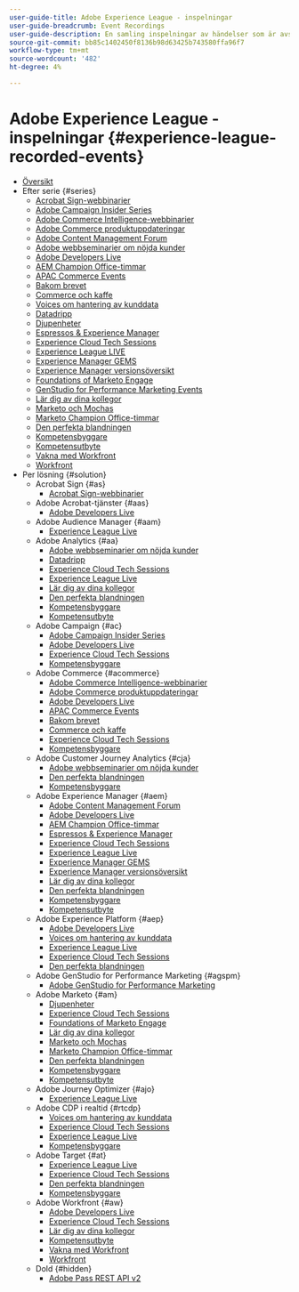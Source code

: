 ```yaml
---
user-guide-title: Adobe Experience League - inspelningar
user-guide-breadcrumb: Event Recordings
user-guide-description: En samling inspelningar av händelser som är avsedda att användas med Adobe Enterprise-produkter
source-git-commit: bb85c1402450f8136b98d63425b743580ffa96f7
workflow-type: tm+mt
source-wordcount: '482'
ht-degree: 4%

---
```



# Adobe Experience League - inspelningar {#experience-league-recorded-events}

+ [Översikt](overview.md)
+ Efter serie {#series}
   + [Acrobat Sign-webbinarier](https://experienceleague.adobe.com/docs/events/acrobat-sign-webinars/overview.html)
   + [Adobe Campaign Insider Series](https://experienceleague.adobe.com/docs/events/adobe-campaign-insider-recordings/overview.html)
   + [Adobe Commerce Intelligence-webbinarier](https://experienceleague.adobe.com/docs/events/mbi-webinars-recordings/overview.html)
   + [Adobe Commerce produktuppdateringar](https://experienceleague.adobe.com/docs/events/adobe-commerce-product-update-recordings/overview.html)
   + [Adobe Content Management Forum](https://experienceleague.adobe.com/docs/events/adobe-content-management-forum-recordings/overview.html)
   + [Adobe webbseminarier om nöjda kunder](https://experienceleague.adobe.com/docs/events/adobe-customer-success-webinar-recordings/overview.html)
   + [Adobe Developers Live](https://experienceleague.adobe.com/docs/events/adobe-developers-live-recordings/overview.html)
   + [AEM Champion Office-timmar](https://experienceleague.adobe.com/docs/events/aem-champion-office-hours/overview.html)
   + [APAC Commerce Events](https://experienceleague.adobe.com/docs/events/apac-commerce-recordings/overview.html)
   + [Bakom brevet](https://experienceleague.adobe.com/docs/events/behind-the-brew-recordings/overview.html)
   + [Commerce och kaffe](https://experienceleague.adobe.com/docs/events/commerce-and-coffee-recordings/overview.html)
   + [Voices om hantering av kunddata](https://experienceleague.adobe.com/docs/events/customer-data-management-voices-recordings/overview.html)
   + [Datadripp](https://experienceleague.adobe.com/docs/events/data-drip-recordings/overview.html)
   + [Djupenheter](https://experienceleague.adobe.com/docs/events/deep-dives-recordings/overview.html)
   + [Espressos &amp; Experience Manager](https://experienceleague.adobe.com/docs/events/espressos-and-experience-manager-recordings/overview.html)
   + [Experience Cloud Tech Sessions](https://experienceleague.adobe.com/docs/events/tech-sessions/overview.html)
   + [Experience League LIVE](https://experienceleague.adobe.com/docs/events/experience-league-live-recordings/overview.html)
   + [Experience Manager GEMS](https://experienceleague.adobe.com/docs/events/experience-manager-gems-recordings/overview.html)
   + [Experience Manager versionsöversikt](https://experienceleague.adobe.com/docs/events/aemcs-release-update-recordings/overview.html)
   + [Foundations of Marketo Engage](https://experienceleague.adobe.com/en/docs/events/foundations-of-marketo-engage-webinars/overview)
   + [GenStudio for Performance Marketing Events](https://experienceleague.adobe.com/docs/events/genstudio-for-performance-marketing-events/overview.html)
   + [Lär dig av dina kollegor](https://experienceleague.adobe.com/docs/events/learn-from-your-peers-recordings/overview.html)
   + [Marketo och Mochas](https://experienceleague.adobe.com/docs/events/marketo-and-mochas-recordings/overview.html)
   + [Marketo Champion Office-timmar](https://experienceleague.adobe.com/docs/events/marketo-champion-office-hours/overview.html)
   + [Den perfekta blandningen](https://experienceleague.adobe.com/docs/events/perfect-blend/overview.html)
   + [Kompetensbyggare](https://experienceleague.adobe.com/docs/events/skill-builder-recordings/overview.html)
   + [Kompetensutbyte](https://experienceleague.adobe.com/docs/events/the-skill-exchange-recordings/overview.html)
   + [Vakna med Workfront](https://experienceleague.adobe.com/docs/events/wake-up-with-workfront-recordings/overview.html)
   + [Workfront](https://experienceleague.adobe.com/docs/events/workfront-recordings/overview.html)
+ Per lösning {#solution}
   + Acrobat Sign {#as}
      + [Acrobat Sign-webbinarier](https://experienceleague.adobe.com/docs/events/acrobat-sign-webinars/overview.html)
   + Adobe Acrobat-tjänster {#aas}
      + [Adobe Developers Live](https://experienceleague.adobe.com/docs/events/adobe-developers-live-recordings/overview.html)
   + Adobe Audience Manager {#aam}
      + [Experience League Live](https://experienceleague.adobe.com/docs/events/experience-league-live-recordings/overview.html)
   + Adobe Analytics {#aa}
      + [Adobe webbseminarier om nöjda kunder](https://experienceleague.adobe.com/docs/events/adobe-customer-success-webinar-recordings/overview.html)
      + [Datadripp](https://experienceleague.adobe.com/docs/events/data-drip-recordings/overview.html)
      + [Experience Cloud Tech Sessions](https://experienceleague.adobe.com/docs/events/tech-sessions/overview.html)
      + [Experience League Live](https://experienceleague.adobe.com/docs/events/experience-league-live-recordings/overview.html)
      + [Lär dig av dina kollegor](https://experienceleague.adobe.com/docs/events/learn-from-your-peers-recordings/overview.html)
      + [Den perfekta blandningen](https://experienceleague.adobe.com/docs/events/perfect-blend/overview.html)
      + [Kompetensbyggare](https://experienceleague.adobe.com/docs/events/skill-builder-recordings/overview.html)
      + [Kompetensutbyte](https://experienceleague.adobe.com/docs/events/the-skill-exchange-recordings/overview.html)
   + Adobe Campaign {#ac}
      + [Adobe Campaign Insider Series](https://experienceleague.adobe.com/docs/events/adobe-campaign-insider-recordings/overview.html)
      + [Adobe Developers Live](https://experienceleague.adobe.com/docs/events/adobe-developers-live-recordings/overview.html)
      + [Experience Cloud Tech Sessions](https://experienceleague.adobe.com/docs/events/tech-sessions/overview.html)
      + [Kompetensbyggare](https://experienceleague.adobe.com/docs/events/skill-builder-recordings/overview.html)
   + Adobe Commerce {#acommerce}
      + [Adobe Commerce Intelligence-webbinarier](https://experienceleague.adobe.com/docs/events/mbi-webinars-recordings/overview.html)
      + [Adobe Commerce produktuppdateringar](https://experienceleague.adobe.com/docs/events/adobe-commerce-product-update-recordings/overview.html)
      + [Adobe Developers Live](https://experienceleague.adobe.com/docs/events/adobe-developers-live-recordings/overview.html)
      + [APAC Commerce Events](https://experienceleague.adobe.com/docs/events/apac-commerce-recordings/overview.html)
      + [Bakom brevet](https://experienceleague.adobe.com/docs/events/behind-the-brew-recordings/overview.html)
      + [Commerce och kaffe](https://experienceleague.adobe.com/docs/events/commerce-and-coffee-recordings/overview.html)
      + [Experience Cloud Tech Sessions](https://experienceleague.adobe.com/docs/events/tech-sessions/overview.html)
      + [Kompetensbyggare](https://experienceleague.adobe.com/docs/events/skill-builder-recordings/overview.html)
   + Adobe Customer Journey Analytics {#cja}
      + [Adobe webbseminarier om nöjda kunder](https://experienceleague.adobe.com/docs/events/adobe-customer-success-webinar-recordings/overview.html)
      + [Den perfekta blandningen](https://experienceleague.adobe.com/docs/events/perfect-blend/overview.html)
      + [Kompetensbyggare](https://experienceleague.adobe.com/docs/events/skill-builder-recordings/overview.html)
   + Adobe Experience Manager {#aem}
      + [Adobe Content Management Forum](https://experienceleague.adobe.com/docs/events/adobe-content-management-forum-recordings/overview.html)
      + [Adobe Developers Live](https://experienceleague.adobe.com/docs/events/adobe-developers-live-recordings/overview.html)
      + [AEM Champion Office-timmar](https://experienceleague.adobe.com/docs/events/aem-champion-office-hours/overview.html)
      + [Espressos &amp; Experience Manager](https://experienceleague.adobe.com/docs/events/espressos-and-experience-manager-recordings/overview.html)
      + [Experience Cloud Tech Sessions](https://experienceleague.adobe.com/docs/events/tech-sessions/overview.html)
      + [Experience League Live](https://experienceleague.adobe.com/docs/events/experience-league-live-recordings/overview.html)
      + [Experience Manager GEMS](https://experienceleague.adobe.com/docs/events/experience-manager-gems-recordings/overview.html)
      + [Experience Manager versionsöversikt](https://experienceleague.adobe.com/docs/events/aemcs-release-update-recordings/overview.html)
      + [Lär dig av dina kollegor](https://experienceleague.adobe.com/docs/events/learn-from-your-peers-recordings/overview.html)
      + [Den perfekta blandningen](https://experienceleague.adobe.com/docs/events/perfect-blend/overview.html)
      + [Kompetensbyggare](https://experienceleague.adobe.com/docs/events/skill-builder-recordings/overview.html)
      + [Kompetensutbyte](https://experienceleague.adobe.com/docs/events/the-skill-exchange-recordings/overview.html)
   + Adobe Experience Platform {#aep}
      + [Adobe Developers Live](https://experienceleague.adobe.com/docs/events/adobe-developers-live-recordings/overview.html)
      + [Voices om hantering av kunddata](https://experienceleague.adobe.com/docs/events/customer-data-management-voices-recordings/overview.html)
      + [Experience League Live](https://experienceleague.adobe.com/docs/events/experience-league-live-recordings/overview.html)
      + [Experience Cloud Tech Sessions](https://experienceleague.adobe.com/docs/events/tech-sessions/overview.html)
      + [Den perfekta blandningen](https://experienceleague.adobe.com/docs/events/perfect-blend/overview.html)
   + Adobe GenStudio for Performance Marketing {#agspm}
      + [Adobe GenStudio for Performance Marketing](https://experienceleague.adobe.com/docs/events/genstudio-for-performance-marketing-events/overview.html)
   + Adobe Marketo {#am}
      + [Djupenheter](https://experienceleague.adobe.com/docs/events/deep-dives-recordings/overview.html)
      + [Experience Cloud Tech Sessions](https://experienceleague.adobe.com/docs/events/tech-sessions/overview.html)
      + [Foundations of Marketo Engage](https://experienceleague.adobe.com/en/docs/events/foundations-of-marketo-engage-webinars/overview)
      + [Lär dig av dina kollegor](https://experienceleague.adobe.com/docs/events/learn-from-your-peers-recordings/overview.html)
      + [Marketo och Mochas](https://experienceleague.adobe.com/docs/events/marketo-and-mochas-recordings/overview.html)
      + [Marketo Champion Office-timmar](https://experienceleague.adobe.com/docs/events/marketo-champion-office-hours/overview.html)
      + [Den perfekta blandningen](https://experienceleague.adobe.com/docs/events/perfect-blend/overview.html)
      + [Kompetensbyggare](https://experienceleague.adobe.com/docs/events/skill-builder-recordings/overview.html)
      + [Kompetensutbyte](https://experienceleague.adobe.com/docs/events/the-skill-exchange-recordings/overview.html)
   + Adobe Journey Optimizer {#ajo}
      + [Experience League Live](https://experienceleague.adobe.com/docs/events/experience-league-live-recordings/overview.html)
   + Adobe CDP i realtid {#rtcdp}
      + [Voices om hantering av kunddata](https://experienceleague.adobe.com/docs/events/customer-data-management-voices-recordings/overview.html)
      + [Experience Cloud Tech Sessions](https://experienceleague.adobe.com/docs/events/tech-sessions/overview.html)
      + [Experience League Live](https://experienceleague.adobe.com/docs/events/experience-league-live-recordings/overview.html)
      + [Kompetensbyggare](https://experienceleague.adobe.com/docs/events/skill-builder-recordings/overview.html)
   + Adobe Target {#at}
      + [Experience League Live](https://experienceleague.adobe.com/docs/events/experience-league-live-recordings/overview.html)
      + [Experience Cloud Tech Sessions](https://experienceleague.adobe.com/docs/events/tech-sessions/overview.html)
      + [Den perfekta blandningen](https://experienceleague.adobe.com/docs/events/perfect-blend/overview.html)
      + [Kompetensbyggare](https://experienceleague.adobe.com/docs/events/skill-builder-recordings/overview.html)
   + Adobe Workfront {#aw}
      + [Adobe Developers Live](https://experienceleague.adobe.com/docs/events/adobe-developers-live-recordings/overview.html)
      + [Experience Cloud Tech Sessions](https://experienceleague.adobe.com/docs/events/tech-sessions/overview.html)
      + [Lär dig av dina kollegor](https://experienceleague.adobe.com/docs/events/learn-from-your-peers-recordings/overview.html)
      + [Kompetensutbyte](https://experienceleague.adobe.com/docs/events/the-skill-exchange-recordings/overview.html)
      + [Vakna med Workfront](https://experienceleague.adobe.com/docs/events/wake-up-with-workfront-recordings/overview.html)
      + [Workfront](https://experienceleague.adobe.com/docs/events/workfront-recordings/overview.html)
   + Dold {#hidden}
      + [Adobe Pass REST API v2](../single-events/adobe-pass-rest-api-v2.md)